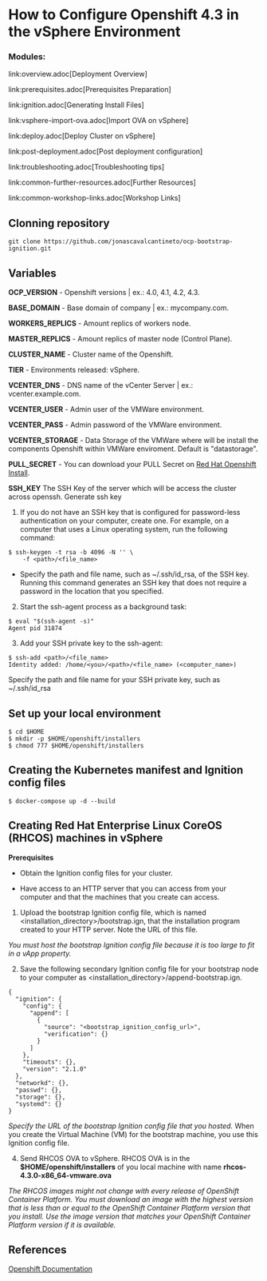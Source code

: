 # How to Configure Openshift 4.3 in the vSphere Environment
### Modules:

link:overview.adoc[Deployment Overview]

link:prerequisites.adoc[Prerequisites Preparation]

link:ignition.adoc[Generating Install Files]

link:vsphere-import-ova.adoc[Import OVA on vSphere]

link:deploy.adoc[Deploy Cluster on vSphere]

link:post-deployment.adoc[Post deployment configuration]

link:troubleshooting.adoc[Troubleshooting tips]

link:common-further-resources.adoc[Further Resources]

link:common-workshop-links.adoc[Workshop Links] 

## Clonning repository 
```
git clone https://github.com/jonascavalcantineto/ocp-bootstrap-ignition.git
```
## Variables

**OCP_VERSION** - Openshift versions | ex.: 4.0, 4.1, 4.2, 4.3.

**BASE_DOMAIN** - Base domain of company | ex.: mycompany.com.

**WORKERS_REPLICS** - Amount replics of workers node.

**MASTER_REPLICS** - Amount replics of master node (Control Plane).

**CLUSTER_NAME** - Cluster name of the Openshift.

**TIER** - Environments released: vSphere.

**VCENTER_DNS** - DNS name of the vCenter Server | ex.: vcenter.example.com.

**VCENTER_USER** - Admin user  of the VMWare environment.

**VCENTER_PASS** - Admin password of the VMWare environment.

**VCENTER_STORAGE** - Data Storage of the VMWare where will be install the components Openshift within VMWare enviroment. Default is "datastorage".

**PULL_SECRET** - You can download your PULL Secret on [Red Hat Openshift Install](https://cloud.redhat.com/openshift/install/vsphere/user-provisioned).

**SSH_KEY**
The SSH Key of the server which will be access the cluster across openssh.
Generate ssh key

1. If you do not have an SSH key that is configured for password-less authentication on your computer, create one. For example, on a computer that uses a Linux operating system, run the following command:

```
$ ssh-keygen -t rsa -b 4096 -N '' \
    -f <path>/<file_name> 
```
 - Specify the path and file name, such as ~/.ssh/id_rsa, of the SSH key.
Running this command generates an SSH key that does not require a password in the location that you specified.

2. Start the ssh-agent process as a background task:
```
$ eval "$(ssh-agent -s)"
Agent pid 31874
```

3. Add your SSH private key to the ssh-agent:
```
$ ssh-add <path>/<file_name> 
Identity added: /home/<you>/<path>/<file_name> (<computer_name>)
```
Specify the path and file name for your SSH private key, such as ~/.ssh/id_rsa


## Set up your local environment
```
$ cd $HOME
$ mkdir -p $HOME/openshift/installers
$ chmod 777 $HOME/openshift/installers
```

## Creating the Kubernetes manifest and Ignition config files
```
$ docker-compose up -d --build
```

## Creating Red Hat Enterprise Linux CoreOS (RHCOS) machines in vSphere

**Prerequisites**

* Obtain the Ignition config files for your cluster.

* Have access to an HTTP server that you can access from your computer and that the machines that you create can access.

1. Upload the bootstrap Ignition config file, which is named <installation_directory>/bootstrap.ign, that the installation program created to your HTTP server. Note the URL of this file.

*You must host the bootstrap Ignition config file because it is too large to fit in a vApp property.*

2. Save the following secondary Ignition config file for your bootstrap node to your computer as <installation_directory>/append-bootstrap.ign.
```
{
  "ignition": {
    "config": {
      "append": [
        {
          "source": "<bootstrap_ignition_config_url>", 
          "verification": {}
        }
      ]
    },
    "timeouts": {},
    "version": "2.1.0"
  },
  "networkd": {},
  "passwd": {},
  "storage": {},
  "systemd": {}
}
``` 
*Specify the URL of the bootstrap Ignition config file that you hosted.*
When you create the Virtual Machine (VM) for the bootstrap machine, you use this Ignition config file.

4. Send RHCOS OVA to vSphere. RHCOS OVA is in the **$HOME/openshift/installers** of you local machine with name **rhcos-4.3.0-x86_64-vmware.ova**

*The RHCOS images might not change with every release of OpenShift Container Platform. You must download an image with the highest version that is less than or equal to the OpenShift Container Platform version that you install. Use the image version that matches your OpenShift Container Platform version if it is available.*

## References

[Openshift Documentation](https://docs.openshift.com/container-platform/4.3/installing/installing_vsphere/installing-vsphere.html)